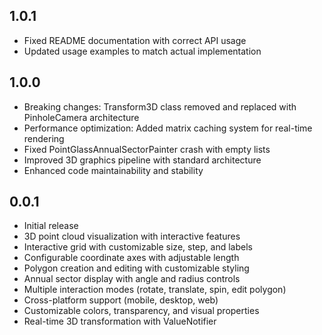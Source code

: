 ## 1.0.1

* Fixed README documentation with correct API usage
* Updated usage examples to match actual implementation

## 1.0.0

* Breaking changes: Transform3D class removed and replaced with PinholeCamera architecture
* Performance optimization: Added matrix caching system for real-time rendering
* Fixed PointGlassAnnualSectorPainter crash with empty lists
* Improved 3D graphics pipeline with standard architecture
* Enhanced code maintainability and stability

## 0.0.1

* Initial release
* 3D point cloud visualization with interactive features
* Interactive grid with customizable size, step, and labels
* Configurable coordinate axes with adjustable length
* Polygon creation and editing with customizable styling
* Annual sector display with angle and radius controls
* Multiple interaction modes (rotate, translate, spin, edit polygon)
* Cross-platform support (mobile, desktop, web)
* Customizable colors, transparency, and visual properties
* Real-time 3D transformation with ValueNotifier